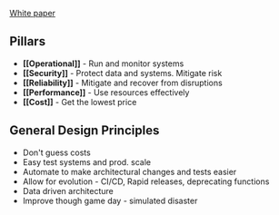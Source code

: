 [White paper](https://docs.aws.amazon.com/wellarchitected/latest/framework/welcome.html)

## Pillars

- **[[Operational]]** - Run and monitor systems
- **[[Security]]** - Protect data and systems. Mitigate risk
- **[[Reliability]]** - Mitigate and recover from disruptions
- **[[Performance]]** - Use resources effectively
- **[[Cost]]** - Get the lowest price

## General Design Principles 

- Don't guess costs
- Easy test systems and prod. scale
- Automate to make architectural changes and tests easier
- Allow for evolution - CI/CD, Rapid releases, deprecating functions
- Data driven architecture
- Improve though game day - simulated disaster 
